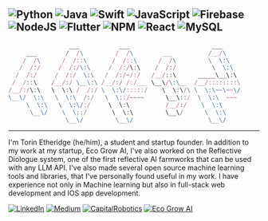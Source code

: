 ![Python](https://img.shields.io/badge/python-3670A0?style=for-the-badge&logo=python&logoColor=ffdd54) ![Java](https://img.shields.io/badge/java-%23ED8B00.svg?style=for-the-badge&logo=openjdk&logoColor=white) ![Swift](https://img.shields.io/badge/swift-F54A2A?style=for-the-badge&logo=swift&logoColor=white) ![JavaScript](https://img.shields.io/badge/javascript-%23323330.svg?style=for-the-badge&logo=javascript&logoColor=%23F7DF1E) ![Firebase](https://img.shields.io/badge/firebase-%23039BE5.svg?style=for-the-badge&logo=firebase) ![NodeJS](https://img.shields.io/badge/node.js-6DA55F?style=for-the-badge&logo=node.js&logoColor=white) ![Flutter](https://img.shields.io/badge/Flutter-%2302569B.svg?style=for-the-badge&logo=Flutter&logoColor=white) ![NPM](https://img.shields.io/badge/NPM-%23CB3837.svg?style=for-the-badge&logo=npm&logoColor=white) ![React](https://img.shields.io/badge/react-%2320232a.svg?style=for-the-badge&logo=react&logoColor=%2361DAFB) ![MySQL](https://img.shields.io/badge/mysql-4479A1.svg?style=for-the-badge&logo=mysql&logoColor=white)
-----------
```javascript
                 ___           ___                       ___     
     ___        /  /\         /  /\        ___          /__/\    
    /  /\      /  /::\       /  /::\      /  /\         \  \:\   
   /  /:/     /  /:/\:\     /  /:/\:\    /  /:/          \  \:\                                      
  /  /:/     /  /:/  \:\   /  /:/~/:/   /__/::\      _____\__\:\ 
 /  /::\    /__/:/ \__\:\ /__/:/ /:/___ \__\/\:\__  /__/::::::::\
/__/:/\:\   \  \:\ /  /:/ \  \:\/:::::/    \  \:\/\ \  \:\~~\~~\/
\__\/  \:\   \  \:\  /:/   \  \::/~~~~      \__\::/  \  \:\  ~~~ 
     \  \:\   \  \:\/:/     \  \:\          /__/:/    \  \:\     
      \__\/    \  \::/       \  \:\         \__\/      \  \:\    
                \__\/         \__\/                     \__\/
````
-------
I'm Torin Etheridge (he/him), a student and startup founder. In addition to my work at my startup, Eco Grow AI, I've also worked on the Reflective Diologue system, one of the first reflective AI farmworks that can be used with any LLM API. I've also made several open source machine learning tools and libraries, that I've personally found useful in my work. I have experience not only in Machine learning but also in full-stack web development and IOS app development.

[![LinkedIn](https://img.shields.io/badge/LinkedIn-%230077B5.svg?logo=linkedin&logoColor=white)](https://linkedin.com/in/https://www.linkedin.com/in/torin-etheridge-921694299/) [![Medium](https://img.shields.io/badge/Medium-12100E?logo=medium&logoColor=white)](https://medium.com/@torinriley220) 
[![CapitalRobotics](https://img.shields.io/badge/Capital_Robotics-black)](https://github.com/CapitalRobotics)
[![Eco Grow AI](https://img.shields.io/badge/Eco_Grow_AI-Green)](https://github.com/Eco-Grow-AI)

